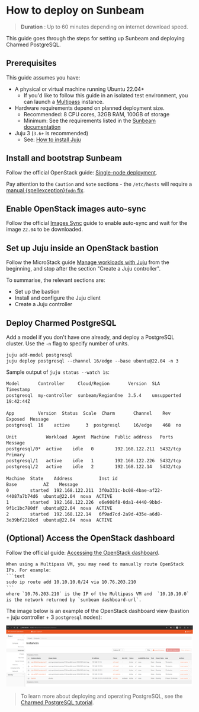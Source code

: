 # How to deploy on Sunbeam

> **Duration** : Up to 60 minutes depending on internet download speed.

This guide goes through the steps for setting up Sunbeam and deploying Charmed PostgreSQL. 

## Prerequisites

This guide assumes you have:

* A physical or virtual machine running Ubuntu 22.04+
  * If you'd like to follow this guide in an isolated test environment, you can launch a [Multipass](https://documentation.ubuntu.com/multipass/en/latest/) instance.
* Hardware requirements depend on planned deployment size.
  * Recommended: 8 CPU cores, 32GB RAM, 100GB of storage
  * Minimum: See the requirements listed in the [Sunbeam documentation][Single-node guided]
* Juju 3 (`3.6+` is recommended)
  * See: [How to install Juju](https://documentation.ubuntu.com/juju/3.6/howto/manage-juju/#install-juju)

## Install and bootstrap Sunbeam

Follow the official OpenStack guide: [Single-node deployment][Single-node guided]. 

Pay attention to the `Caution` and `Note` sections - the `/etc/hosts` will require a [manual {spellexception}`fqdn` fix](https://github.com/canonical/multipass/issues/3277#issuecomment-2471434029).

## Enable OpenStack images auto-sync

Follow the official [Images Sync] guide to enable auto-sync and wait for the image `22.04` to be downloaded.

## Set up Juju inside an OpenStack bastion

Follow the MicroStack guide [Manage workloads with Juju] from the beginning, and stop after the section "Create a Juju controller". 

To summarise, the relevant sections are:
* Set up the bastion
* Install and configure the Juju client
* Create a Juju controller 

## Deploy Charmed PostgreSQL

Add a model if you don't have one already, and deploy a PostgreSQL cluster. Use the `-n` flag to specify number of units.
```text
juju add-model postgresql
juju deploy postgresql --channel 16/edge --base ubuntu@22.04 -n 3
```

Sample output of `juju status --watch 1s`:
```text
Model       Controller     Cloud/Region       Version  SLA          Timestamp
postgresql  my-controller  sunbeam/RegionOne  3.5.4    unsupported  19:42:44Z

App         Version  Status  Scale  Charm       Channel    Rev  Exposed  Message
postgresql  16    active      3  postgresql     16/edge    468  no       

Unit           Workload  Agent  Machine  Public address   Ports     Message
postgresql/0*  active    idle   0        192.168.122.211  5432/tcp  Primary
postgresql/1   active    idle   1        192.168.122.226  5432/tcp  
postgresql/2   active    idle   2        192.168.122.14   5432/tcp  

Machine  State    Address          Inst id                               Base          AZ    Message
0        started  192.168.122.211  3f0a331c-bc08-4bae-af22-44087a7b74d6  ubuntu@22.04  nova  ACTIVE
1        started  192.168.122.226  e6e908f8-0da1-4440-9bbd-9f1c1bc780df  ubuntu@22.04  nova  ACTIVE
2        started  192.168.122.14   6f9ad7cd-2a9d-435e-a6d8-3e39bf2218cd  ubuntu@22.04  nova  ACTIVE
```

## (Optional) Access the OpenStack dashboard

Follow the official guide: [Accessing the OpenStack dashboard].

````{note}
When using a Multipass VM, you may need to manually route OpenStack IPs. For example:
```text
sudo ip route add 10.10.10.0/24 via 10.76.203.210 
```
where `10.76.203.210` is the IP of the Multipass VM and  `10.10.10.0` is the network returned by `sunbeam dashboard-url`. 
````

The image below is an example of the OpenStack dashboard view (bastion + juju controller + 3 `postgresql` nodes):

![Sunbeam OpenStack dashboard|690x225](sunbeam-dashboard.png)

> To learn more about deploying and operating PostgreSQL, see the [Charmed PostgreSQL tutorial][Tutorial].

<!-- LABELS-->
[Tutorial]: /tutorial/index
[Single-node guided]: https://microstack.run/docs/single-node-guided
[Accessing the OpenStack dashboard]: https://microstack.run/docs/dashboard
[Images Sync]: https://microstack.run/docs/images
[Manage workloads with Juju]: https://microstack.run/docs/juju-workloads

